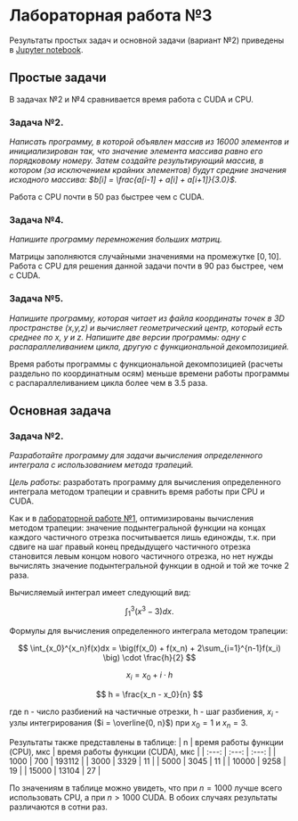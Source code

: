 # Лабораторная работа №3

Результаты простых задач и основной задачи (вариант №2) приведены в [Jupyter notebook](https://github.com/kStasya/Distributed_computing/blob/main/CUDA/CUDA.ipynb).

## Простые задачи

В задачах №2 и №4 сравнивается время работа с CUDA и СPU. 

### Задача №2.
<i>Написать программу, в которой объявлен массив из 16000 элементов и инициализирован так, что значение элемента массива равно его порядковому номеру. 
Затем создайте результирующий массив, в котором (за исключением крайних элементов) будут средние значения исходного массива: 
$b[i] = \frac{a[i-1] + a[i] + a[i+1]}{3.0}$. </i>

Работа с CPU почти в 50 раз быстрее чем с CUDA.

### Задача №4.
<i>Напишите программу перемножения больших матриц.</i>

Матрицы заполняются случайными значениями на промежутке $[0, 10]$. Работа с CPU для решения данной задачи почти в 90 раз быстрее, чем с CUDA.

### Задача №5.

<i>Напишите программу, которая читает из файла координаты точек в 3D пространстве (x,y,z) и вычисляет геометрический центр, который есть среднее по x, y и z.
Напишите две версии программы: одну с распараллеливанием цикла, другую с функциональной декомпозицией.</i>

Время работы программы с функциональной декомпозицией (расчеты раздельно по координатным осям) меньше времени работы программы с распараллеливанием цикла более 
чем в 3.5 раза.

## Основная задача
### Задача №2. 

<i>Разработайте программу для задачи вычисления определенного интеграла с использованием метода трапеций.</i>

<i>Цель работы</i>: разработать программу для вычисления определенного интеграла методом трапеции и сравнить время работы при CPU и CUDA. 

Как и в [лабораторной работе №1](https://github.com/kStasya/Distributed_computing/blob/main/OpenMP/OpenMP.md?plain=1), оптимизированы вычисления методом трапеции: значение 
подынтегральной функции на концах каждого частичного отрезка посчитывается лишь единожды, т.к. при сдвиге на шаг правый конец предыдущего частичного отрезка становится левым 
концом нового частичного отрезка, но нет нужды вычислять значение подынтегральной функции в одной и той же точке 2 раза. 

Вычисляемый интеграл имеет следующий вид:

$$ \int_{1}^{3}\big(x^3 - 3\big)dx.$$

Формулы для вычисления определенного интеграла методом трапеции:

$$ \int_{x_0}^{x_n}f(x)dx = \big(f(x_0) + f(x_n) + 2\sum_{i=1}^{n-1}f(x_i) \big) \cdot \frac{h}{2} $$

$$ x_i = x_0 + i \cdot h $$

$$ h = \frac{x_n - x_0}{n} $$

где n - число разбиений на частичные отрезки, h - шаг разбиения, $x_i$ - узлы интегрирования ($i = \overline{0, n}$) при $x_0=1$ и $x_n=3$.

Результаты также представлены в таблице:
| n      | время работы функции (CPU), мкс | время работы функции (CUDA), мкс |
|  :---: |  :---:  |  :---: | 
| 1000   | 700     | 193112 |
| 3000   | 3329    | 11     | 
| 5000   | 3045    | 11     | 
| 10000  | 9258    | 19     | 
| 15000  | 13104   | 27     |

По значениям в таблице можно увидеть, что при $n=1000$ лучше всего использовать CPU, а при $n>1000$ CUDA. В обоих случаях результаты различаются в сотни раз.
